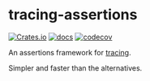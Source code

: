 # tracing-assertions

[![Crates.io](https://img.shields.io/crates/v/tracing-assertions)](https://crates.io/crates/tracing-assertions)
[![docs](https://img.shields.io/crates/v/tracing-assertions?color=yellow&label=docs)](https://docs.rs/tracing-assertions)
[![codecov](https://codecov.io/gh/JonathanWoollett-Light/tracing-assertions/branch/master/graph/badge.svg?token=II1xtnbCDX)](https://codecov.io/gh/JonathanWoollett-Light/tracing-assertions)

An assertions framework for [tracing](https://docs.rs/tracing/latest/tracing/).

Simpler and faster than the alternatives.